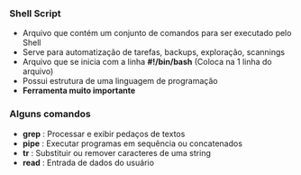 ### Shell Script
- Arquivo que contém um conjunto de comandos para ser executado pelo Shell
- Serve para automatização de tarefas, backups, exploração, scannings
- Arquivo que se inicia com a linha __#!/bin/bash__ (Coloca na 1 linha do arquivo)
- Possui estrutura de uma linguagem de programação
- __Ferramenta muito importante__
 ### Alguns comandos
- __grep__ : Processar e exibir pedaços de textos
- __pipe__ : Executar programas em sequência ou concatenados
- __tr__ : Substituir ou remover caracteres de uma string
- __read__ : Entrada de dados do usuário
